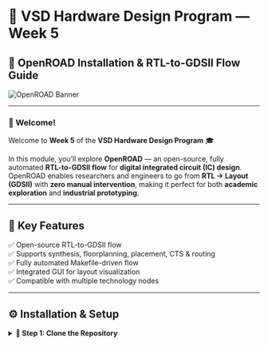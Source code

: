 # 🧠 VSD Hardware Design Program — Week 5  
## 🚀 OpenROAD Installation & RTL-to-GDSII Flow Guide  

![OpenROAD Banner](https://raw.githubusercontent.com/The-OpenROAD-Project/OpenROAD-flow-scripts/master/docs/images/openroad_banner.png)

---

### 👋 Welcome!
Welcome to **Week 5** of the **VSD Hardware Design Program** 🎓  

In this module, you’ll explore **OpenROAD** — an open-source, fully automated **RTL-to-GDSII flow** for **digital integrated circuit (IC) design**.  
OpenROAD enables researchers and engineers to go from **RTL → Layout (GDSII)** with **zero manual intervention**, making it perfect for both **academic exploration** and **industrial prototyping**.

---

## 🧩 Key Features
✅ Open-source RTL-to-GDSII flow  
✅ Supports synthesis, floorplanning, placement, CTS & routing  
✅ Fully automated Makefile-driven flow  
✅ Integrated GUI for layout visualization  
✅ Compatible with multiple technology nodes  

---

## ⚙️ Installation & Setup

<details>
<summary><b>🔹 Step 1: Clone the Repository</b></summary>

```bash
git clone --recursive https://github.com/The-OpenROAD-Project/OpenROAD-flow-scripts
cd OpenROAD-flow-scripts
